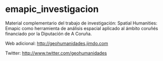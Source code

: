 # emapic_investigacion

Material complementario del trabajo de investigación: Spatial Humanities: Emapic como herramienta de análisis espacial aplicado al ámbito coruñés financiado por la Diputación de A Coruña.


Web adicional: http://geohumanidades.jimdo.com


Twitter: http://www.twitter.com/geohumanidades
